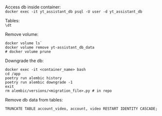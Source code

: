 Access db inside container:  
`docker exec -it yt_assistant_db psql -U user -d yt_assistant_db`

Tables:  
`\dt`

Remove volume:

```
docker volume ls`
docker volume remove yt-assistant_db_data
# docker volume prune
```

Downgrade the db:

```
docker exec -it <container_name> bash
cd /app
poetry run alembic history
poetry run alembic downgrade -1
exit
rm alembic/versions/<migration_file>.py # in repo
```

Remove db data from tables:

```
TRUNCATE TABLE account_video, account, video RESTART IDENTITY CASCADE;
```
